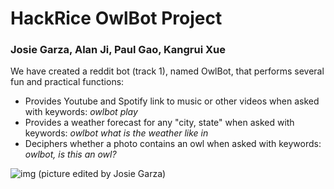 # **HackRice OwlBot Project**
### Josie Garza, Alan Ji, Paul Gao, Kangrui Xue

We have created a reddit bot (track 1), named OwlBot, that performs several fun and practical functions:
- Provides Youtube and Spotify link to music or other videos when asked with keywords: *owlbot play*
- Provides a weather forecast for any "city, state" when asked with keywords: *owlbot what is the weather like in*
- Deciphers whether a photo contains an owl when asked with keywords: *owlbot, is this an owl?*

![img](https://i.imgur.com/8jKmp0q.jpg)
(picture edited by Josie Garza)


